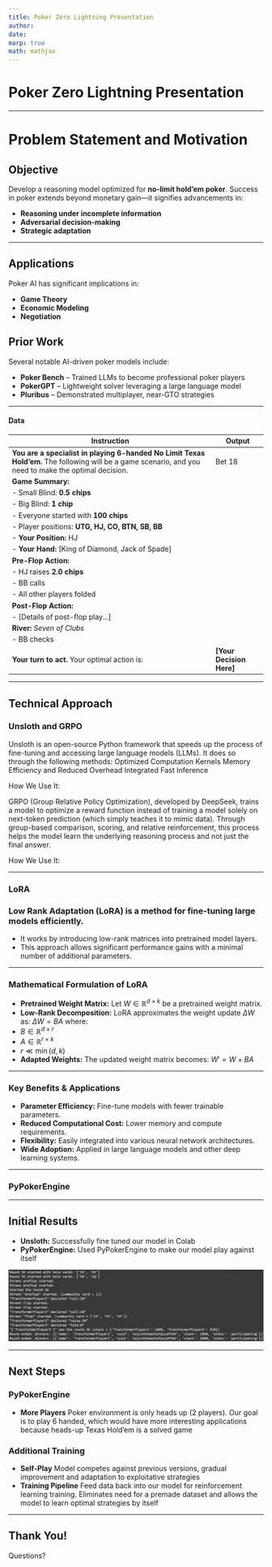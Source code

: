 ```yaml
---
title: Poker Zero Lightning Presentation
author: 
date: 
marp: true
math: mathjax
---
```


# Poker Zero Lightning Presentation
---
# **Problem Statement and Motivation**

## **Objective**
Develop a reasoning model optimized for **no-limit hold’em poker**. Success in poker extends beyond monetary gain—it signifies advancements in:
- **Reasoning under incomplete information**
- **Adversarial decision-making**
- **Strategic adaptation**
---
## **Applications**
Poker AI has significant implications in:
- **Game Theory** 
- **Economic Modeling** 
- **Negotiation** 

## **Prior Work**
Several notable AI-driven poker models include:
- **Poker Bench** – Trained LLMs to become professional poker players
- **PokerGPT** – Lightweight solver leveraging a large language model
- **Pluribus** – Demonstrated multiplayer, near-GTO strategies

---
#### Data
| **Instruction** | **Output** |
|---------------|-----------|
| **You are a specialist in playing 6-handed No Limit Texas Hold’em.** The following will be a game scenario, and you need to make the optimal decision.  | Bet 18
| **Game Summary:** 
| - Small Blind: **0.5 chips**  
| - Big Blind: **1 chip**  
| - Everyone started with **100 chips**  
| - Player positions: **UTG, HJ, CO, BTN, SB, BB**  
| - **Your Position:** HJ  |
| - **Your Hand:** [King of Diamond, Jack of Spade]  
| **Pre-Flop Action:** |
| - HJ raises **2.0 chips** |
| - BB calls |
| - All other players folded |
| **Post-Flop Action:** |
| - [Details of post-flop play...] |
| **River:** *Seven of Clubs* |
| - BB checks |
| **Your turn to act.** Your optimal action is: | **[Your Decision Here]** |

---
## Technical Approach

### Unsloth and GRPO

Unsloth is an open-source Python framework that speeds up the process of fine-tuning and accessing large language models (LLMs). It does so through the following methods:
Optimized Computation Kernels
Memory Efficiency and Reduced Overhead
Integrated Fast Inference

How We Use It: 

GRPO (Group Relative Policy Optimization), developed by DeepSeek, trains a model to optimize a reward function instead of training a model solely on next-token prediction (which simply teaches it to mimic data). Through group-based comparison, scoring, and relative reinforcement, this process helps the model learn the underlying reasoning process and not just the final answer. 

How We Use It: 

---
### LoRA

### **Low Rank Adaptation (LoRA)** is a method for fine-tuning large models efficiently.
- It works by introducing low-rank matrices into pretrained model layers. 
- This approach allows significant performance gains with a minimal number of additional parameters. 

---

### Mathematical Formulation of LoRA 
- **Pretrained Weight Matrix:** Let  $W \in \mathbb{R}^{d \times k}$ be a pretrained weight matrix. 
- **Low-Rank Decomposition:** LoRA approximates the weight update $\Delta W$ as: $\Delta W = BA$
where: 
- $B \in \mathbb{R}^{d \times r}$
- $A \in \mathbb{R}^{r \times k}$
- $r \ll \min(d, k)$
- **Adapted Weights:** The updated weight matrix becomes: $W' = W + BA$
 --- 
### Key Benefits & Applications 
- **Parameter Efficiency:** Fine-tune models with fewer trainable parameters.
- **Reduced Computational Cost:** Lower memory and compute requirements. 
- **Flexibility:** Easily integrated into various neural network architectures. 
- **Wide Adoption:** Applied in large language models and other deep learning systems.
---
### PyPokerEngine
---
## Initial Results
- **Unsloth:** Successfully fine tuned our model in Colab
- **PyPokerEngine:** Used PyPokerEngine to make our model play against itself

![](pokerengine.png)


---

## Next Steps

### PyPokerEngine
- **More Players** Poker environment is only heads up (2 players). Our goal is to play 6 handed, which would have more interesting applications because heads-up Texas Hold’em is a solved game

### Additional Training
- **Self-Play** Model competes against previous versions, gradual improvement and adaptation to exploitative strategies
- **Training Pipeline** Feed data back into our model for reinforcement learning training. Eliminates need for a premade dataset and allows the model to learn optimal strategies by itself

---

## Thank You!
Questions?
